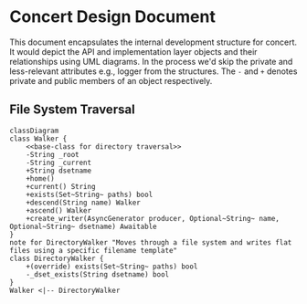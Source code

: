 # Concert Design Document

This document encapsulates the internal development structure for concert. It would depict the API and implementation
layer objects and their relationships using UML diagrams. In the process we'd skip the private and less-relevant
attributes e.g., logger from the structures. The `-` and `+` denotes private and public members of an object respectively.

## File System Traversal

```mermaid
classDiagram
class Walker {
    <<base-class for directory traversal>>
    -String _root
    -String _current
    +String dsetname
    +home()
    +current() String
    +exists(Set~String~ paths) bool
    +descend(String name) Walker
    +ascend() Walker
    +create_writer(AsyncGenerator producer, Optional~String~ name, Optional~String~ dsetname) Awaitable
}
note for DirectoryWalker "Moves through a file system and writes flat files using a specific filename template"
class DirectoryWalker {
    +(override) exists(Set~String~ paths) bool
    -_dset_exists(String dsetname) bool
}
Walker <|-- DirectoryWalker
```
